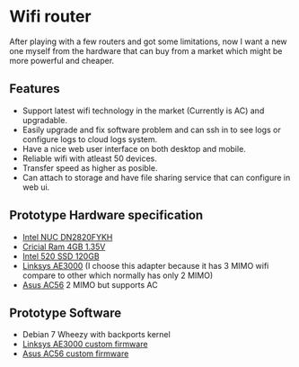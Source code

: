 # Wifi router

After playing with a few routers and got some limitations, now I want a new one myself from the hardware that can
buy from a market which might be more powerful and cheaper. 

## Features

- Support latest wifi technology in the market (Currently is AC) and upgradable.
- Easily upgrade and fix software problem and can ssh in to see logs or configure logs to cloud logs system.
- Have a nice web user interface on both desktop and mobile.
- Reliable wifi with atleast 50 devices.
- Transfer speed as higher as posible.
- Can attach to storage and have file sharing service that can configure in web ui.

## Prototype Hardware specification

- [Intel NUC DN2820FYKH](http://www.amazon.com/gp/product/B00HVKLSVC/ref=oh_aui_detailpage_o00_s00?ie=UTF8&psc=1)
- [Cricial Ram 4GB 1.35V](http://www.amazon.com/gp/product/B005LDLV6S/ref=oh_aui_detailpage_o00_s00?ie=UTF8&psc=1)
- [Intel 520 SSD 120GB](http://www.amazon.com/gp/product/B006VCP7NQ/ref=oh_aui_detailpage_o00_s01?ie=UTF8&psc=1)
- [Linksys AE3000](http://www.amazon.com/Linksys-Dual-Band-Wireless-N-Adapter-AE3000/dp/B007ZLGXA8/ref=sr_1_1?s=electronics&ie=UTF8&qid=1419085435&sr=1-1&keywords=linksys+AE3000) (I choose this adapter because it has 3 MIMO wifi compare to other which normally has only 2 MIMO)
- [Asus AC56](http://www.amazon.com/Asus-USB-AC56-Dual-band-Wireless-AC1200-Adapter/dp/B00FB45USW/ref=sr_1_1?s=electronics&ie=UTF8&qid=1419085558&sr=1-1&keywords=Asus+AC56) 2 MIMO but supports AC

## Prototype Software

- Debian 7 Wheezy with backports kernel
- [Linksys AE3000 custom firmware](https://github.com/RD777/rt3573sta)
- [Asus AC56 custom firmware](https://github.com/gnab/rtl8812au)
